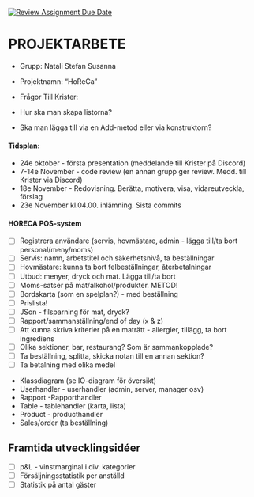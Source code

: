 [![Review Assignment Due Date](https://classroom.github.com/assets/deadline-readme-button-22041afd0340ce965d47ae6ef1cefeee28c7c493a6346c4f15d667ab976d596c.svg)](https://classroom.github.com/a/V-_DqTse)
# PROJEKTARBETE

- Grupp: Natali Stefan Susanna 
- Projektnamn: “HoReCa”

- Frågor Till Krister: 
- Hur ska man skapa listorna? 
- Ska man lägga till via en Add-metod eller via konstruktorn? 
 


#### Tidsplan:

- 24e oktober - första presentation (meddelande till Krister på Discord)
- 7-14e November - code review (en annan grupp ger review. Medd. till Krister via Discord)
- 18e November - Redovisning. Berätta, motivera, visa, vidareutveckla, förslag
- 23e November kl.04.00. inlämning. Sista commits

#### HORECA POS-system

- [ ] Registrera användare (servis, hovmästare, admin - lägga till/ta bort personal/meny/moms)
- [ ] Servis: namn, arbetstitel och säkerhetsnivå, ta beställningar
- [ ] Hovmästare: kunna ta bort felbeställningar, återbetalningar
- [ ] Utbud: menyer, dryck och mat. Lägga till/ta bort
- [ ] Moms-satser på mat/alkohol/produkter. METOD!
- [ ] Bordskarta (som en spelplan?) - med beställning
- [ ] Prislista!
- [ ] JSon - filsparning för mat, dryck?
- [ ] Rapport/sammanställning/end of day (x & z)
- [ ] Att kunna skriva kriterier på en maträtt - allergier, tillägg, ta bort ingrediens
- [ ] Olika sektioner, bar, restaurang? Som är sammankopplade?
- [ ] Ta beställning, splitta, skicka notan till en annan sektion?
- [ ] Ta betalning med olika medel

- Klassdiagram (se IO-diagram för översikt)
- Userhandler - userhandler (admin, server, manager osv)
- Rapport -Rapporthandler
- Table - tablehandler (karta, lista)
- Product - producthandler
- Sales/order (ta beställning)


## Framtida utvecklingsidéer
- [ ] p&L -  vinstmarginal i div. kategorier
- [ ] Försäljningsstatistik per anställd
- [ ] Statistik på antal gäster
